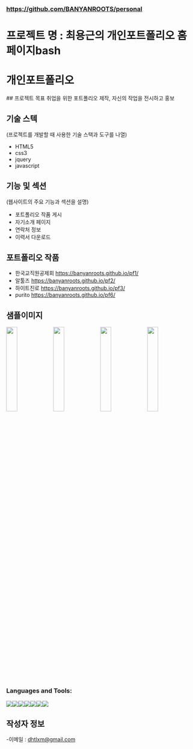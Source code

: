 ### https://github.com/BANYANROOTS/personal

# 프로젝트 명 : 최용근의 개인포트폴리오 홈페이지bash
<h1>개인포트폴리오</h1>## 프로젝트 목표
취업을 위한 포트폴리오 제작, 자신의 작업을 전시하고 홍보

## 기술 스텍
(프로젝트를 개발할 때 사용한 기술 스택과 도구를 나열)
- HTML5
- css3
- jquery
- javascript

## 기능 및 섹션
(웹사이트의 주요 기능과 섹션을 설명)

- 포트폴리오 작품 게시
- 자기소개 페이지
- 연락처 정보
- 이력서 다운로드 

## 포트폴리오 작품

- 한국교직원공제회   https://banyanroots.github.io/pf1/
- 알툴즈       https://banyanroots.github.io/pf2/
- 하이트진로    https://banyanroots.github.io/pf3/
- purito      https://banyanroots.github.io/pf6/

## 샘플이미지

<img src="https://github.com/user-attachments/assets/ebc3174b-7ea1-41a6-a1c3-477815e2e449" width="24%" height="24%"/>
<img src="https://github.com/user-attachments/assets/e65a562b-1b4d-4315-b4b0-8f6c582b8423" width="24%" height="24%"/>
<img src="https://github.com/user-attachments/assets/cb4438a9-0620-47d2-8074-749198f22ab0" width="24%" height="24%"/>
<img src="https://github.com/user-attachments/assets/bdb48e78-7a1f-4ce5-b4e0-96d4222be5c1" width="24%" height="24%"/>

<h3 align="left">Languages and Tools:</h3>
<p align="left" style="white-space: pre-line; display: flex;">
    <img src="https://img.shields.io/badge/HTML-239120?style=for-the-badge&logo=html5&logoColor=white">
    <img src="https://img.shields.io/badge/CSS-239120?&style=for-the-badge&logo=css3&logoColor=white"> 
    <img src="https://img.shields.io/badge/JavaScript-F7DF1E?style=for-the-badge&logo=JavaScript&logoColor=white"/>
    <img src="https://img.shields.io/badge/Node.js-43853D?style=for-the-badge&logo=node.js&logoColor=white"/>
    <img src="https://img.shields.io/badge/Sass-CC6699?style=for-the-badge&logo=sass&logoColor=white"/>
    <img src="https://img.shields.io/badge/jQuery-0769AD?style=for-the-badge&logo=jquery&logoColor=white"/>
    <img src="https://img.shields.io/badge/Vue.js-35495E?style=for-the-badge&logo=vue.js&logoColor=4FC08D"/>

</p>




## 작성자 정보
-이메일 : dhtlxm@gmail.com

